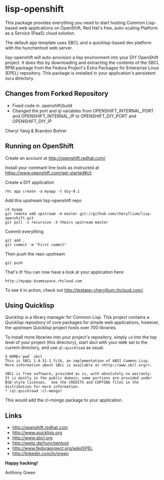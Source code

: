 lisp-openshift
==============

This package provides everything you need to start hosting Common
Lisp-based web applications on OpenShift, Red Hat's free, auto-scaling
Platform as a Service (PaaS) cloud solution.

The default app template uses SBCL and a quicklisp-based dev platform
with the hunchentoot web server.

lisp-openshift will auto-provision a lisp environment into your DIY
OpenShift project.  It does this by downloading and extracting the
contents of the SBCL RPM package from the Fedora Project's Extra
Packages for Enterprise Linux (EPEL) repository.  This package is
installed in your application's persistent `data` directory.

Changes from Forked Repository
------------------------------

* Fixed code in .openshift/build 
* Changed the port and ip variables from OPENSHIFT_INTERNAL_PORT 
  and OPENSHIFT_INTERNAL_IP to OPENSHIFT_DIY_PORT and 
  OPENSHIFT_DIY_IP

Cheryl Yang & Brandon Bohrer


Running on OpenShift
--------------------

Create an account at http://openshift.redhat.com/

Install your commant line tools as instructed at https://www.openshift.com/get-started#cli

Create a DIY application

    rhc app create -a myapp -t diy-0.1

Add this upstream lisp-openshift repo

    cd myapp
    git remote add upstream -m master git://github.com/cheryllium/lisp-openshift.git
    git pull -s recursive -X theirs upstream master

Commit everything

    git add .
    git commit -m "First commit"

Then push the repo upstream

    git push

That's it!  You can now have a look at your application here:

    http://myapp-$namespace.rhcloud.com
 
To see it in action, check out http://testapp-cheryllium.rhcloud.com/. 

Using Quicklisp
---------------

Quicklisp is a library manager for Common Lisp.  This project contains
a Quicklisp repository of core packages for simple web applications,
however, the upstream Quicklisp project hosts over 700 libraries.

To install more libraries into your project's repository, simply `cd`
into the top level of your project (this directory), start sbcl with
your `HOME` set to the current directory, and use `ql:quickload` as
usual.

    $ HOME=`pwd` sbcl
    This is SBCL 1.0.51-1.fc16, an implementation of ANSI Common Lisp.
    More information about SBCL is available at <http://www.sbcl.org/>.
    
    SBCL is free software, provided as is, with absolutely no warranty.
    It is mostly in the public domain; some portions are provided under
    BSD-style licenses.  See the CREDITS and COPYING files in the
    distribution for more information.
    * (ql:quickload :cl-mongo)

This would add the cl-mongo package to your application.

Links
-----

* http://openshift.redhat.com
* http://www.quicklisp.org
* http://www.sbcl.org
* http://weitz.de/hunchentoot
* http://www.fedoraproject.org/wiki/EPEL
* http://linkedin.com/in/green


__Happy hacking!__

Anthony Green


